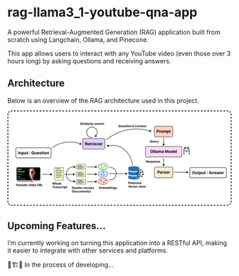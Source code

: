 # rag-llama3_1-youtube-qna-app

A powerful Retrieval-Augmented Generation (RAG) application built from scratch using Langchain, Ollama, and Pinecone. 

This app allows users to interact with any YouTube video (even those over 3 hours long) by asking questions and receiving answers.

## Architecture

Below is an overview of the RAG architecture used in this project.

![RAG architecture](.img/rag_overview.png)

## Upcoming Features...

I’m currently working on turning this application into a RESTful API, making it easier to integrate with other services and platforms.

🚧🏗️👷 In the process of developing...
